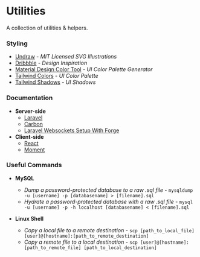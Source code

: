 # Utilities

A collection of utilities & helpers.

### Styling

-  [Undraw](https://undraw.co/illustrations) - _MIT Licensed SVG Illustrations_
-  [Dribbble](https://dribbble.com) - _Design Inspiration_
-  [Material Design Color Tool](https://material.io/resources/color) - _UI Color Palette Generator_
-  [Tailwind Colors](https://tailwindcss.com/docs/customizing-colors) - _UI Color Palette_
-  [Tailwind Shadows](https://tailwindcss.com/docs/box-shadow) - _UI Shadows_

### Documentation

- **Server-side**
	- [Laravel](https://laravel.com/docs)
	- [Carbon](https://carbon.nesbot.com/docs)
	- [Laravel Websockets Setup With Forge](https://alex.bouma.blog/posts/installing-laravel-websockets-on-forge-with-ssl/)
- **Client-side**
	- [React](https://reactjs.org/docs/hello-world.html)
	- [Moment](https://momentjs.com/docs)

### Useful Commands

- **MySQL**
	- _Dump a password-protected database to a raw .sql file_ - `mysqldump -u [username] -p [databasename] > [filename].sql`
	- _Hydrate a password-protected database with a raw .sql file_ - `mysql -u [username] -p -h localhost [databasename] < [filename].sql`

- **Linux Shell**
	- _Copy a local file to a remote destination_ - `scp [path_to_local_file] [user]@[hostname]:[path_to_remote_destination]`
	- _Copy a remote file to a local destination_ - `scp [user]@[hostname]:[path_to_remote_file] [path_to_local_destination]`
